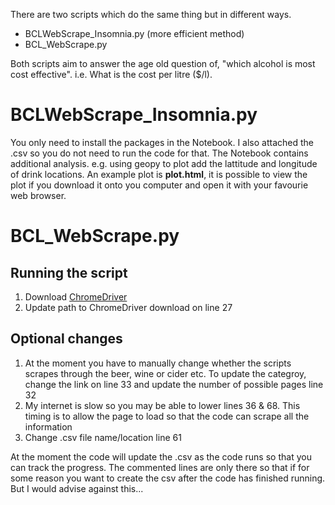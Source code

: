 There are two scripts which do the same thing but in different ways.
- BCLWebScrape_Insomnia.py (more efficient method)
- BCL_WebScrape.py

Both scripts aim to answer the age old question of, "which alcohol is most cost effective". i.e. What is the cost per litre ($/l).

# BCLWebScrape_Insomnia.py 

You only need to install the packages in the Notebook.
I also attached the .csv so you do not need to run the code for that.
The Notebook contains additional analysis. e.g. using geopy to plot add the lattitude and longitude of drink locations.
An example plot is **plot.html**, it is possible to view the plot if you download it onto you computer and open it with your favourie web browser.

# BCL_WebScrape.py

## Running the script

1) Download [ChromeDriver](https://sites.google.com/chromium.org/driver/downloads)
2) Update path to ChromeDriver download on line 27


## Optional changes
1) At the moment you have to manually change whether the scripts scrapes through the beer, wine or cider etc. To update the categroy, change the link on line 33 and update the number of possible pages line 32
2) My internet is slow so you may be able to lower lines 36 & 68. This timing is to allow the page to load so that the code can scrape all the information
3) Change .csv file name/location line 61

At the moment the code will update the .csv as the code runs so that you can track the progress. The commented lines are only there so that if for some reason you want to create the csv after the code has finished running. But I would advise against this...
